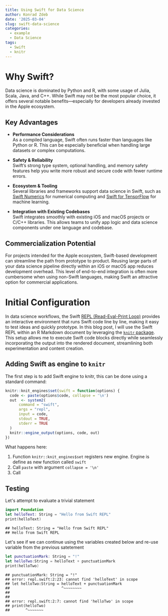 ```yaml
---
title: Using Swift for Data Science
author: Konrad Zdeb
date: '2025-03-04'
slug: swift-data-science
categories:
  - example
  - Data Science
tags:
  - Swift
  - knitr
---
```





# Why Swift?

Data science is dominated by Python and R, with some usage of Julia, Scala, Java, and C++. While Swift may not be the most popular choice, it offers several notable benefits—especially for developers already invested in the Apple ecosystem.

## Key Advantages

- **Performance Considerations**  
  As a compiled language, Swift often runs faster than languages like Python or R. This can be especially beneficial when handling large datasets or complex computations.

- **Safety & Reliability**  
  Swift’s strong type system, optional handling, and memory safety features help you write more robust and secure code with fewer runtime errors.

- **Ecosystem & Tooling**  
  Several libraries and frameworks support data science in Swift, such as [Swift Numerics](https://github.com/apple/swift-numerics) for numerical computing and [Swift for TensorFlow](https://github.com/tensorflow/swift) for machine learning.

- **Integration with Existing Codebases**  
  Swift integrates smoothly with existing iOS and macOS projects or C/C++ libraries. This allows teams to unify app logic and data science components under one language and codebase.

## Commercialization Potential

For projects intended for the Apple ecosystem, Swift-based development can streamline the path from prototype to product. Reusing large parts of your data science pipeline directly within an iOS or macOS app reduces development overhead. This level of end-to-end integration is often more cumbersome when using non-Swift languages, making Swift an attractive option for commercial applications.

# Initial Configuration

In data science workflows, the Swift [REPL (Read-Eval-Print Loop)](https://swift.org/documentation/) provides an interactive environment that runs Swift code line by line, making it easy to test ideas and quickly prototype. In this blog post, I will use the Swift REPL within an R Markdown document by leveraging the [`knitr` package](https://cran.r-project.org/web/packages/knitr/index.html). This setup allows me to execute Swift code blocks directly while seamlessly incorporating the output into the rendered document, streamlining both experimentation and content creation.

## Adding Swift as engine to `knitr`

The first step is to add Swift engine to knitr, this can be done using a standard command:


``` r
knitr::knit_engines$set(swift = function(options) {
  code <- paste(options$code, collapse = '\n')
  out  <- system2(
      command = "swift",
      args = "repl",
      input = code, 
      stdout = TRUE,
      stderr = TRUE
  )
  knitr::engine_output(options, code, out)
})
```

What happens here:
1. Function `knitr::knit_engines$set` registers new engine. Engine is define as new function called `swift`
2. Call `paste` with argument `collapse = '\n'`
3. Call


## Testing

Let's attempt to evaluate a trivial statement


``` swift
import Foundation
let helloText: String = "Hello from Swift REPL"
print(helloText)
```

```
## helloText: String = "Hello from Swift REPL"
## Hello from Swift REPL
```

Let's see if we can continue using the variables created below and re-use variable from the previous satetement


``` swift
let punctuationMark: String = "!"
let helloTwo:String = helloText + punctuationMark
print(helloTwo)
```

```
## punctuationMark: String = "!"
## error: repl.swift:2:23: cannot find 'helloText' in scope
## let helloTwo:String = helloText + punctuationMark
##                       ^~~~~~~~~
## 
## 
## error: repl.swift:2:7: cannot find 'helloTwo' in scope
## print(helloTwo)
##       ^~~~~~~~
```
